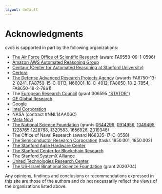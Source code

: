 ```yaml
---
layout: default
---
```


# Acknowledgments

cvc5 is supported in part by the following organizations:
- [The Air Force Office of Scientific
  Research](http://www.wpafb.af.mil/AFRL/afosr/) (award FA9550-09-1-0596)
- [Amazon AWS Automated Reasoning
  Group](https://aws.amazon.com/security/provable-security/)
- [Centaur (Center for Automated Reasoning at Stanford University)](https://centaur.stanford.edu)
- [Certora](https://www.certora.com/)
- [The Defense Advanced Research Projects Agency](http://www.darpa.mil/)
  (awards FA8750-13-2-0241, FA8750-15-C-0113, N66001-18-C-4012,
  FA8650-18-2-7854, FA8650-18-2-7861)
- The [European Research Council](https://erc.europa.eu/) (grant 306595
  [“STATOR”](http://stator.imag.fr/))
- [GE Global Research](http://www.geglobalresearch.com/)
- [Google](http://www.google.com)
- [Intel Corporation](http://www.intel.com/)
- NASA (contract #NNL14AA06C)
- [Meta Novi](https://about.facebook.com/technologies/novi/)
- [The National Science Foundation](http://www.nsf.gov/) (grants
  [0644299](http://www.fastlane.nsf.gov/servlet/showaward?award=0644299),
  [0914956](http://www.fastlane.nsf.gov/servlet/showaward?award=0914956),
  [1049495](http://www.nsf.gov/awardsearch/showAward?AWD_ID=1049495),
  1228765
  [1228768](http://www.nsf.gov/awardsearch/showAward?AWD_ID=1228768),
  [1320583](http://www.nsf.gov/awardsearch/showAward?AWD_ID=1320583),
  1656926,
  [2019348](https://www.nsf.gov/awardsearch/showAward?AWD_ID=2019348))
- The Office of Naval Research (award N68335-17-C-0558)
- [The Semiconductor Research Corporation](http://www.src.org/) (tasks
  1850.001, 1850.002)
- [The Stanford Agile Hardware Center](https://aha.stanford.edu/)
- [The Stanford Center for Blockchain Research](https://cbr.stanford.edu/)
- [The Stanford SystemX Alliance](https://systemx.stanford.edu/)
- [United Technologies Research Center](http://www.utrc.utc.com/)
- [The US-Israel Binational Science Foundation](https://www.bsf.org.il/)
  (grant 2020704)

Any opinions, findings and conclusions or recommendations expressed in this
site are those of the authors and do not necessarily reflect the views of the
organizations listed above.
